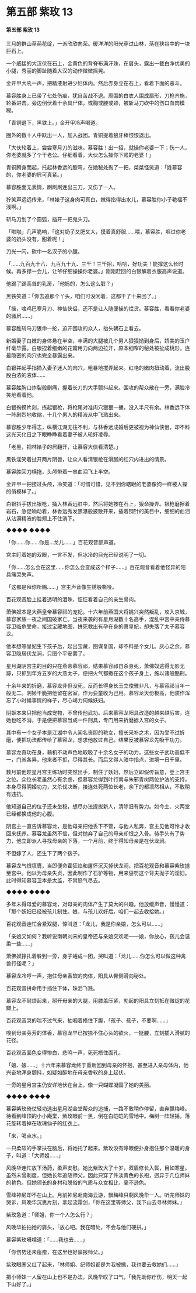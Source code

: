 # 第五部 紫玫 13

#### 第五部 紫玫 13

三月的群山草萌花绽，一派欣欣向荣。暖洋洋的阳光穿过山林，落在狭谷中的一块巨石上。

一个威猛的大汉伏在石上，金黄色的背脊布满汗珠，在肩头，露出一截白净优美的小腿，秀丽的脚趾随着大汉的动作微微摇晃。

金开甲大吼一声，把精液射进少妇体内。然后赤身立在石上，看着下面的恶斗。

慕容胜身上已带了七处伤痕，犹自苦战不退。周围的白衣人围成扇形，刀枪齐施，轮番进击。旁边倒伏着十余具尸体，或胸或腰或颈，被斩马刀砍中的伤口血肉模糊。

「青铜退下，黑铁上。」金开甲冷声喝道。

圈外的数十人中跃出一人，加入战团。青铜提着狼牙棒恨恨退出。

「大伙轮着上，尝尝寒月刀的滋味。慕容胜！出一招，就操你老婆一下；伤一人，你老婆就多了个干老公。仔细看着，大伙怎么操你下贱的老婆！」

青铜腾身而起，托起林香远的膝弯，在她秘处掏了一把，桀桀怪笑道：「姓慕容的，你老婆的屄可真紧。」

慕容胜面无表情，刷刷刷连出三刀，又伤了一人。

狞笑声远远传来，「林婊子这身肉可真白，嫩得掐得出水儿，慕容胜你小子艳福不浅啊。」

斩马刀划了个圆弧，挡开一把鬼头刀。

「啪啪」几声脆响，「这对奶子又肥又大，摸着真舒服……喂，慕容胜，咂过你老婆的奶头没有，甜着呢！」

刀光一闪，砍中一名汉子的小腿。

「……九百九十八、九百九十九、三千！三千招，哈哈，好功夫！能撑这么长时候。再多撑一会儿，让爷仔细操操你老婆。」刚刚赶回的白银解着衣服高声说道。

他踢了踢高耸的乳房，「他妈的，怎么这么脏？」

黑铁笑道：「你去追那个丫头，咱们可没闲着，这都干了十来回了。」

「操，啥鸡巴寒月刀、神仙侠侣，还不是让人随便操的烂货。慕容胜，看看你老婆的骚屄……」

慕容胜斩马刀狠命一抡，迫开围攻的众人，抬头朝石上看去。

新婚妻子白嫩的身体悬在半空，丰满的大腿被几个男人狠狠拗到身后，娇美的玉户纤毫毕露。白银捏着细嫩的花瓣用力向两边拉开，原本细窄的秘处被扯成桃形，连最隐密的肉穴也完全暴露出来。

白银并起手指捅入妻子迷人的肉穴，粗暴地搅弄起来。红艳的嫩肉扭动着，流出股股白浓的液体……

慕容胜胸口炸裂般剧痛，握着长刀的大手颤抖起来。围攻的帮众散在一旁，满脸冷笑地看着他。

白银掏摸片刻，拣起银枪，将枪尾对准肉穴狠狠一捅，没入半尺有余。林香远下体一阵剧烈地收缩，十几个男人的精液从中飞溅出来。

慕容胜少年得志，纵横江湖无往不利，与林香远成婚后更被视为神仙侠侣，却不料这光天化日之下眼睁睁看着妻子被人轮奸凌辱。

「老黑，把林婊子的屄翻开，让慕容大侠看清楚。」

黑铁淫笑着扯开两片阴唇，让众人看清银枪在滑腻的红穴内进出的情景。

慕容胜回刀横拖，头颅带着一串血泪飞上半空。

金开甲一把接过头颅，冷笑道：「可惜可惜，见不到你瞎眼的老婆像狗一样被人操的俏模样了。」

白银抖手拔出银枪，捅入林香远肛中，然后将她按在石上，狠命操弄。银枪磨擦着岩石，急促响动着，林香远秀发黑瀑般披散开来，插着钢针的美目中，细细的血泪从沾满精液的脸颊上不住淌下。

◆◆◆◆ ◆◆◆◆

「你……你……你是…龙儿……」百花观音颤声道。

宫主盯着她的双眼，一言不发，但冰冷的目光已经说明了一切。

「你……怎么会在这里……你怎么会变成这个样子……」百花观音看着他怪异的阳具痛哭失声。

「这都是拜你所赐……」宫主声音像生锈般嘶哑。

百花观音脸上挂着透明的泪珠，怔怔看着自己的亲生骨肉。

萧佛奴本是大燕皇帝慕容祁的宠妃。十六年前燕国大将姚兴突然叛乱，攻入京城，慕容家族一夜之间国破家亡。当夜来袭的有星月湖数十名高手，混乱中宫中亲侍慕容卫临危受命，接过宝藏地图，拼死救出有孕在身的萧皇妃，却失落了太子慕容龙。

他本想等皇妃生下孩子后，起出宝藏，图谋复国，却不料是个女儿。灰心之余，慕容卫隐居伏龙涧，只图个平安罢了。

星月湖阴宫主的目的只在燕帝慕容祁，结果慕容祁自杀身死，萧佛奴逃得无影无踪，只抓到年方五岁的大燕太子，便把火气都撒在这个孩子身上，施以诸般酷刑。

十余年来的折磨，慕容龙非但没死，反而长得身长玉立俊雅非凡，与慕容祁当年一般无二。阴姬干脆把他留在密室，作为娈童收为己用。慕容龙天份极高，他装作浑忘了小时候事情的样子，尽心竭力伺候妖妇。

阴姬本来只把他当成宠物，不曾传他武功。后来慕容龙阳具改造的越来越厉害，连她也吃不消，于是便把慕容当成一件刑具，专门用来折磨掳入宫的女子。

其中有一个女子本是江湖中令人闻名丧胆的艳女，擅长采补之术，因为受不过折磨，便把功法都传给了慕容龙，想求他放过自己。结果反被慕容龙先吸干功力。

慕容龙奇功在身，藉机不动声色地取吸了十余名女子的功力。这些女子武功高低不一，门派各异，他来者不拒，尽得其长。而后又得人暗中指点，进境一日千里。

数月前他趁星月宫主练功时突然出手，制住了妖妇，然后立即假传旨意，登上宫主之位。众位长老虽然心有余虑，但慕容龙得到叶行南与朱邪青树两位护法的支持，本身尽得阴姬功力，又杀伐决断，接连处死两位长老，余下的都凛然相从，不敢稍有违抗。

他知道自己的位子还未坐稳，想尽办法提拔新人，清除旧有势力。如今土、火两堂已经都换成他的心腹。

阴宫主一直告诉慕容龙，是他母亲把他丢下不管，与他人私奔，宫主见他可怜才收回来抚养。慕容龙虽然不信，但对抛弃了自己的母亲却恨之入骨。待手头有了势力，他立即派人寻找母亲的下落，一个月前，终于得知母亲是在伏龙涧。

不但嫁了人，还生下了两个孩子。

慕容龙气恨填膺，当即便命霍狂焰和屠怀沉灭掉伏龙涧，把百花观音和慕容紫玫掳至宫中。他以为母亲失贞，因此制作了石驴等物，用来惩罚这个背夫抛子的淫妇。此时得知慕容卫本是太监，不禁怒气尽去。

◆◆◆◆ ◆◆◆◆

多年未得母爱的慕容龙，对母亲的肉体产生了莫大的兴趣。他放缓声音，慢慢道：「那个妖妇已经被孩儿制住。娘，与孩儿欢好后，咱们一起去收拾她。」

百花观音连忙合紧双腿，惊叫道：「龙儿，我是你亲娘，怎么可以……」

「亲娘又如何？我听说南朝刘宋的皇帝还与亲娘交欢呢——娘，你放心，孩儿会温柔一些……」

萧佛奴挣扎着躲到一旁，身子蜷成一团，哭叫道：「龙儿……你怎么可以做这种禽兽行径呢？」

慕容龙冷哼一声，抱住母亲香软的肉体，阳具从臀侧滑向秘处。

百花观音拼命用手挡住下体，珠泪飞溅。

慕容龙不耐烦起来，掰开母亲的大腿，用膝盖压紧，勃起的阳具立刻抵在微绽的花瓣上。

百花观音哭的喘不过气来，抽咽着捂住下腹，「孩子、孩子，不要啊……」

嗅到母亲芬芳的体香，慕容龙早已按捺不住心头的欲火，一挺腰，立刻插入滑腻的花径。

百花观音面色变得惨白，悲鸣一声，死死捂住面孔。

「娘、娘……」十六年来慕容龙终于重新回到母亲的怀抱，甚至进入亲母体内，他兴奋地浑身颤抖，如疑如醉地在母亲香软的身上起伏。

一旁的星月宫主仍安详地伏在台上，像一只蝴蝶凝固了她的美丽。

◆◆◆◆ ◆◆◆◆

慕容紫玫倚仗轻功逃出星月湖金堂帮众的追捕，一路不敢稍作停留，直奔飘梅峰。待看到峰顶的小小庵堂，紫玫眼前一黑，倒在白皑皑的雪地中。梅树一阵轻摇，落花旋转着掉在玫瑰仙子的红衣上。

「来，喝点水。」

一只柔软的手掌扶在脑后，将她托了起来。紫玫没有睁眼便扑身抱住那个温暖的身子，叫道：「大师姐……」

风晚华连忙放下汤药，柔声安慰。她比紫玫大了十岁，双眉修长入鬓，目如寒星。虽然未曾剃度，但她长年追随师父，因此只穿了件淡青色的长袍，迥异于几位师妹的艳色。但她颀长的身材和脱俗的气质与众女相比，毫不逊色。

雪峰神尼却不在山上。月前神尼赴南海云游，飘梅峰只剩风晚华一人。听完师妹的哭诉，风晚华沉思片刻，拿起流霜剑，「你在这里等师父，我下山去寻林师妹。」

紫玫急道：「师姐，你一个人怎么行？」

风晚华拍拍她的肩头，「放心吧。我在暗处，不会与他们硬拼。」

慕容紫玫嗫嚅道：「……我也去……」

「你伤势还未痊癒，在这里也好禀报师父。」

紫玫眼圈又红了起来，「林师姐、纪师姐都是为我被擒，我也要去救她们……」

把小师妹一人留在山上也不是办法，风晚华叹了口气，「我先助你疗伤，明天一起下山好了。」

